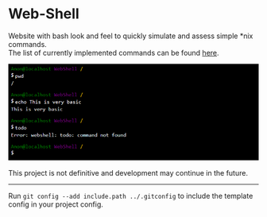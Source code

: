 # Web-Shell

Website with bash look and feel to quickly simulate and assess simple \*nix commands.<br>
The list of currently implemented commands can be found <a href="https://github.com/LarsBodewig/Web-Shell/tree/main/src/bin">here</a>.

<img src="https://github.com/LarsBodewig/Web-Shell/blob/main/.pages/screenshot.png" title="Showcase">

This project is not definitive and development may continue in the future.

---

Run `git config --add include.path ../.gitconfig` to include the template config in your project config.
